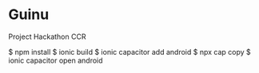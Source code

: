 # Guinu
Project Hackathon CCR

$ npm install
$ ionic build
$ ionic capacitor add android
$ npx cap copy
$ ionic capacitor open android


